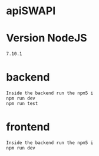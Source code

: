 # apiSWAPI
  # Version NodeJS
    7.10.1
  # backend
    Inside the backend run the npm5 i
    npm run dev
    npm run test
  # frontend
    Inside the backend run the npm5 i
    npm run dev
